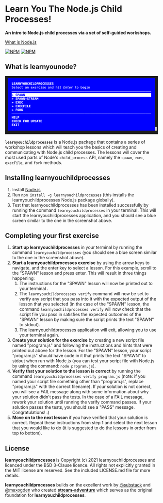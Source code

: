 # Learn You The Node.js Child Processes!

**An intro to Node.js child processes via a set of self-guided workshops.**

[What is Node.js](https://github.com/nodeschool/what-is-node/blob/master/simple.en.md)

[![NPM](https://nodei.co/npm/learnyouchildprocesses.png?downloads=true&&downloadRank=true&stars=true)](https://nodei.co/npm/learnyouchildprocesses/) [![NPM](https://nodei.co/npm-dl/learnyouchildprocesses.png?months=3&height=3)](https://nodei.co/npm/learnyouchildprocesses/)

## What is learnyounode?

![Learn You The Node.js For Much Win!](learnyouchildprocesses.png)

<b><code>learnyouchildprocesses</code></b> is a Node.js package that contains a series of workshop lessons which will teach you the basics of creating and communicating with Node.js child processes. The lessons will cover the most used parts of Node's `child_process` API, namely the `spawn`, `exec`, `execFile`, and `fork` methods.

## Installing learnyouchildprocesses

1. Install [Node.js](http://nodejs.org/)
2. Run `npm install -g learnyouchildprocesses` (this installs the learnyouchildprocesses Node.js package globally).
3. Test that learnyouchildprocesses has been installed successfully by running the command `learnyouchildprocesses` in your terminal. This will start the learnyouchildprocesses application, and you should see a blue screen similar to the one in the screenshot above.

## Completing your first exercise

1. **Start up learnyouchildprocesses** in your terminal by running the command `learnyouchildprocesses` (you should see a blue screen similar to the one in the screenshot above).
2. **Start a learnyouchildprocesses exercise** by using the arrow keys to navigate, and the enter key to select a lesson. For this example, scroll to the "SPAWN" lesson and press enter. This will result in three things happening:
   1. The instructions for the "SPAWN" lesson will now be printed out to your terminal .
   2. The `learnyouchildprocesses verify` command will now be set to verify any script that you pass into it with the expected output of the lesson that you selected (in the case of the "SPAWN" lesson, the command `learnyouchildprocesses verify` will now check that the script file you pass in satisfies the expected outcomes of the "SPAWN" lesson by making sure the script prints the text "SPAWN" to stdout).
   3. The learnyouchildprocesses application will exit, allowing you to use your terminal again.
3. **Create your solution for the exercise** by creating a new script file named "program.js" and following the instructions and hints that were printed out above for the lesson. For the "SPAWN" lesson, your script "program.js" should have code in it that prints the text "SPAWN" to stdout when run with Node.js (you can test your script file with Node.js by using the command: `node program.js`).
4. **Verify that your solution to the lesson is correct** by running the command `learnyouchildprocesses verify program.js` (note: if you named your script file something other than "program.js", replace "program.js" with the correct filename). If your solution is not correct, you will see a FAIL message along with some information about why your solution didn't pass the tests. In the case of a FAIL message, rework your solution until running the verify command passes. If your solution passes the tests, you should see a "PASS" message. Congratulations! :)
5. **Move on to the next lesson** if you have verified that your solution is correct. Repeat these instructions from step 1 and select the next lesson that you would like to do (it is suggested to do the lessons in order from top to bottom).

## License

**learnyouchildprocesses** is Copyright (c) 2021 learnyouchildprocesses and licenced under the BSD 3-Clause licence. All rights not explicitly granted in the MIT license are reserved. See the included LICENSE.md file for more details.

**learnyouchildprocesses** builds on the excellent work by [@substack](https://github.com/substack) and [@maxogden](https://github.com/maxogden) who created **[stream-adventure](https://github.com/substack/stream-adventure)** which serves as the original foundation for **learnyouchildprocesses**.
